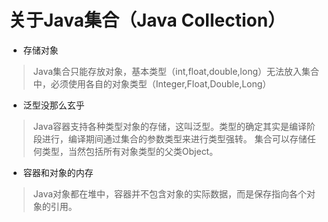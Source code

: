 # 关于Java集合（Java Collection）

* 存储对象

> Java集合只能存放对象，基本类型（int,float,double,long）无法放入集合中，必须使用各自的对象类型（Integer,Float,Double,Long）


* 泛型没那么玄乎
> Java容器支持各种类型对象的存储，这叫泛型。类型的确定其实是编译阶段进行，编译期间通过集合的参数类型来进行类型强转。
> 集合可以存储任何类型，当然包括所有对象类型的父类Object。

* 容器和对象的内存
> Java对象都在堆中，容器并不包含对象的实际数据，而是保存指向各个对象的引用。